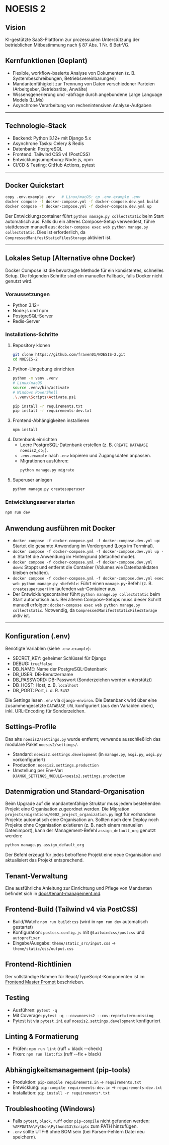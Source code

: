 # NOESIS 2

## Vision
KI-gestützte SaaS-Plattform zur prozessualen Unterstützung der betrieblichen Mitbestimmung nach § 87 Abs. 1 Nr. 6 BetrVG.

## Kernfunktionen (Geplant)
- Flexible, workflow-basierte Analyse von Dokumenten (z. B. Systembeschreibungen, Betriebsvereinbarungen)
- Mandantenfähigkeit zur Trennung von Daten verschiedener Parteien (Arbeitgeber, Betriebsräte, Anwälte)
- Wissensgenerierung und -abfrage durch angebundene Large Language Models (LLMs)
- Asynchrone Verarbeitung von rechenintensiven Analyse-Aufgaben

---

## Technologie-Stack
- Backend: Python 3.12+ mit Django 5.x
- Asynchrone Tasks: Celery & Redis
- Datenbank: PostgreSQL
- Frontend: Tailwind CSS v4 (PostCSS)
- Entwicklungsumgebung: Node.js, npm
- CI/CD & Testing: GitHub Actions, pytest

---

## Docker Quickstart
```bash
copy .env.example .env   # Linux/macOS: cp .env.example .env
docker compose -f docker-compose.yml -f docker-compose.dev.yml build
docker compose -f docker-compose.yml -f docker-compose.dev.yml up
```

Der Entwicklungscontainer führt `python manage.py collectstatic` beim Start automatisch aus.
Falls du ein älteres Compose-Setup verwendest, führe stattdessen manuell aus:
`docker-compose exec web python manage.py collectstatic`.
Dies ist erforderlich, da `CompressedManifestStaticFilesStorage` aktiviert ist.

---

## Lokales Setup (Alternative ohne Docker)

Docker Compose ist die bevorzugte Methode für ein konsistentes, schnelles Setup.
Die folgenden Schritte sind ein manueller Fallback, falls Docker nicht genutzt wird.

### Voraussetzungen
- Python 3.12+
- Node.js und npm
- PostgreSQL-Server
- Redis-Server

### Installations-Schritte
1. Repository klonen
   ```bash
   git clone https://github.com/fraven01/NOESIS-2.git
   cd NOESIS-2
   ```
2. Python-Umgebung einrichten
   ```bash
   python -m venv .venv
   # Linux/macOS
   source .venv/bin/activate
   # Windows PowerShell
   .\.venv\Scripts\Activate.ps1

   pip install -r requirements.txt
   pip install -r requirements-dev.txt
   ```
3. Frontend-Abhängigkeiten installieren
   ```bash
   npm install
   ```
4. Datenbank einrichten
   - Leere PostgreSQL-Datenbank erstellen (z. B. `CREATE DATABASE noesis2_db;`).
   - `.env.example` nach `.env` kopieren und Zugangsdaten anpassen.
   - Migrationen ausführen:
     ```bash
     python manage.py migrate
     ```
5. Superuser anlegen
   ```bash
   python manage.py createsuperuser
   ```

### Entwicklungsserver starten
```bash
npm run dev
```

## Anwendung ausführen mit Docker

- `docker compose -f docker-compose.yml -f docker-compose.dev.yml up`: Startet die gesamte Anwendung im Vordergrund (Logs im Terminal).
- `docker compose -f docker-compose.yml -f docker-compose.dev.yml up -d`: Startet die Anwendung im Hintergrund (detached mode).
- `docker compose -f docker-compose.yml -f docker-compose.dev.yml down`: Stoppt und entfernt die Container (Volumes wie Datenbankdaten bleiben erhalten).
- `docker compose -f docker-compose.yml -f docker-compose.dev.yml exec web python manage.py <befehl>`: Führt einen `manage.py`-Befehl (z. B. `createsuperuser`) im laufenden `web`-Container aus.
- Der Entwicklungscontainer führt `python manage.py collectstatic` beim Start automatisch aus.
  Bei älteren Compose-Setups muss dieser Schritt manuell erfolgen:
  `docker-compose exec web python manage.py collectstatic`.
  Notwendig, da `CompressedManifestStaticFilesStorage` aktiv ist.

---

## Konfiguration (.env)
Benötigte Variablen (siehe `.env.example`):

- SECRET_KEY: geheimer Schlüssel für Django
- DEBUG: `true`/`false`
- DB_NAME: Name der PostgreSQL-Datenbank
- DB_USER: DB-Benutzername
- DB_PASSWORD: DB-Passwort (Sonderzeichen werden unterstützt)
- DB_HOST: Host, z. B. `localhost`
- DB_PORT: Port, i. d. R. `5432`

Die Settings lesen `.env` via `django-environ`. Die Datenbank wird über eine zusammengesetzte `DATABASE_URL` konfiguriert (aus den Variablen oben), inkl. URL-Encoding für Sonderzeichen.

## Settings-Profile
Das alte `noesis2/settings.py` wurde entfernt; verwende ausschließlich das modulare Paket `noesis2/settings/`.

- Standard: `noesis2.settings.development` (in `manage.py`, `asgi.py`, `wsgi.py` vorkonfiguriert)
- Production: `noesis2.settings.production`
- Umstellung per Env-Var: `DJANGO_SETTINGS_MODULE=noesis2.settings.production`

## Datenmigration und Standard-Organisation
Beim Upgrade auf die mandantenfähige Struktur muss jedem bestehenden Projekt
eine Organisation zugeordnet werden. Die Migration
`projects/migrations/0002_project_organization.py` legt für vorhandene Projekte
automatisch eine Organisation an. Sollten nach dem Deploy noch Projekte ohne
Organisation existieren (z. B. nach einem manuellen Datenimport), kann der
Management-Befehl `assign_default_org` genutzt werden:

```bash
python manage.py assign_default_org
```

Der Befehl erzeugt für jedes betroffene Projekt eine neue Organisation und
aktualisiert das Projekt entsprechend.

## Tenant-Verwaltung

Eine ausführliche Anleitung zur Einrichtung und Pflege von Mandanten befindet sich in [docs/tenant-management.md](docs/tenant-management.md).

## Frontend-Build (Tailwind v4 via PostCSS)
- Build/Watch: `npm run build:css` (wird in `npm run dev` automatisch gestartet)
- Konfiguration: `postcss.config.js` mit `@tailwindcss/postcss` und `autoprefixer`
- Eingabe/Ausgabe: `theme/static_src/input.css` → `theme/static/css/output.css`

## Frontend-Richtlinien
Der vollständige Rahmen für React/TypeScript-Komponenten ist im [Frontend Master Prompt](docs/frontend-master-prompt.md) beschrieben.

## Testing
- Ausführen: `pytest -q`
- Mit Coverage: `pytest -q --cov=noesis2 --cov-report=term-missing`
- Pytest ist via `pytest.ini` auf `noesis2.settings.development` konfiguriert

## Linting & Formatierung
- Prüfen: `npm run lint` (ruff + black --check)
- Fixen: `npm run lint:fix` (ruff --fix + black)

## Abhängigkeitsmanagement (pip-tools)
- Produktion: `pip-compile requirements.in` → `requirements.txt`
- Entwicklung: `pip-compile requirements-dev.in` → `requirements-dev.txt`
- Installation: `pip install -r requirements*.txt`

## Troubleshooting (Windows)
- Falls `pytest`, `black`, `ruff` oder `pip-compile` nicht gefunden werden: `%APPDATA%\Python\Python313\Scripts` zum PATH hinzufügen.
- `.env` sollte UTF‑8 ohne BOM sein (bei Parsen-Fehlern Datei neu speichern).
